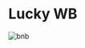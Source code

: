 # Lucky WB

![bnb](https://user-images.githubusercontent.com/64467248/160276083-334e9490-8027-4762-92ae-7aae793e85ce.jpg)
